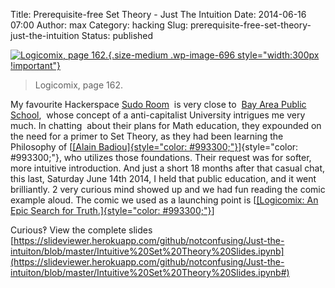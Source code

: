 Title: Prerequisite-free Set Theory - Just The Intuition
Date: 2014-06-16 07:00
Author: max
Category: hacking
Slug: prerequisite-free-set-theory-just-the-intuition
Status: published

[![Logicomix, page 162.]({static}/images/uploads/2014/06/set-teaser.png){.size-medium .wp-image-696 style="width:300px !important"}]({static}/images/uploads/2014/06/set-teaser.png) 
>Logicomix, page 162.

My favourite Hackerspace [Sudo Room](http://sudoroom.org/)  is very close to  [Bay Area Public School](http://www.thepublicschool.org/bay-area),  whose concept of a anti-capitalist University intrigues me very much. In chatting  about their plans for Math education, they expounded on the need for a primer to Set Theory, as they had been learning the Philosophy of [[[Alain Badiou]{style="color: #993300;"}](https://www.wikidata.org/wiki/Q311005#sitelinks-wikipedia)]{style="color: #993300;"}, who utilizes those foundations. Their request was for softer, more intuitive introduction. And just a short 18 months after that casual chat, this last, Saturday June 14th 2014, I held that public education, and it went brilliantly. 2 very curious mind showed up and we had fun reading the comic example aloud. The comic we used as a launching point is [[[Logicomix: An Epic Search for Truth.]{style="color: #993300;"}](https://www.wikidata.org/wiki/Q2537008#sitelinks-wikipedia)]

Curious‽ View the complete slides [https://slideviewer.herokuapp.com/github/notconfusing/Just-the-intuiton/blob/master/Intuitive%20Set%20Theory%20Slides.ipynb](https://slideviewer.herokuapp.com/github/notconfusing/Just-the-intuiton/blob/master/Intuitive%20Set%20Theory%20Slides.ipynb#)
